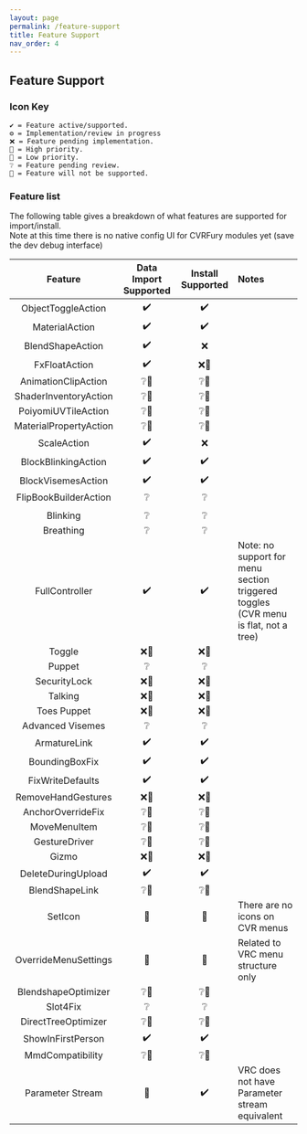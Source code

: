 ```yaml
---
layout: page
permalink: /feature-support
title: Feature Support
nav_order: 4
---
```


## Feature Support

### Icon Key

```text
✔️ = Feature active/supported.
⚙️ = Implementation/review in progress
❌ = Feature pending implementation.
🔼 = High priority.
🔽 = Low priority.
❔ = Feature pending review.
🚫 = Feature will not be supported.
```

### Feature list

The following table gives a breakdown of what features are supported for import/install.\
Note at this time there is no native config UI for CVRFury modules yet (save the dev debug interface)

|        Feature         | Data Import Supported | Install Supported | Notes                                                                              |
| :--------------------: | :-------------------: | :---------------: | :--------------------------------------------------------------------------------- |
|   ObjectToggleAction   |         ✔️          |       ✔️        |                                                                                    |
|     MaterialAction     |         ✔️          |       ✔️        |                                                                                    |
|    BlendShapeAction    |         ✔️          |        ❌         |                                                                                    |
|     FxFloatAction      |         ✔️          |       ❌🔽       |                                                                                    |
|  AnimationClipAction   |         ❔🔽         |       ❔🔽       |                                                                                    |
| ShaderInventoryAction  |         ❔🔽         |       ❔🔽       |                                                                                    |
|  PoiyomiUVTileAction   |         ❔🔽         |       ❔🔽       |                                                                                    |
| MaterialPropertyAction |         ❔🔽         |       ❔🔽       |                                                                                    |
|      ScaleAction       |         ✔️          |        ❌         |                                                                                    |
|  BlockBlinkingAction   |         ✔️          |       ✔️        |                                                                                    |
|   BlockVisemesAction   |         ✔️          |       ✔️        |                                                                                    |
| FlipBookBuilderAction  |          ❔           |        ❔         |                                                                                    |
|                        |                       |                   |                                                                                    |
|        Blinking        |          ❔           |        ❔         |                                                                                    |
|       Breathing        |          ❔           |        ❔         |                                                                                    |
|     FullController     |         ✔️          |       ✔️        | Note: no support for menu section triggered toggles (CVR menu is flat, not a tree) |
|         Toggle         |         ❌🔽         |       ❌🔽       |                                                                                    |
|         Puppet         |          ❔           |        ❔         |                                                                                    |
|      SecurityLock      |         ❌🔽         |       ❌🔽       |                                                                                    |
|        Talking         |         ❌🔽         |       ❌🔽       |                                                                                    |
|      Toes Puppet       |         ❌🔽         |       ❌🔽       |                                                                                    |
|    Advanced Visemes    |          ❔           |        ❔         |                                                                                    |
|      ArmatureLink      |         ✔️          |       ✔️        |                                                                                    |
|     BoundingBoxFix     |         ✔️         |       ✔️       |                                                                                    |
|    FixWriteDefaults    |         ✔️        |       ✔️      |                                                                                    |
|   RemoveHandGestures   |         ❌🔽         |       ❌🔽       |                                                                                    |
|   AnchorOverrideFix    |         ❔🔽         |       ❔🔽       |                                                                                    |
|      MoveMenuItem      |         ❔🔽         |       ❔🔽       |                                                                                    |
|     GestureDriver      |         ❔🔽         |       ❔🔽       |                                                                                    |
|         Gizmo          |         ❌🔽         |       ❌🔽       |                                                                                    |
|   DeleteDuringUpload   |         ✔️          |       ✔️        |                                                                                    |
|     BlendShapeLink     |         ❔🔽         |       ❔🔽       |                                                                                    |
|        SetIcon         |          🚫          |        🚫        | There are no icons on CVR menus                                                    |
|  OverrideMenuSettings  |          🚫          |        🚫        | Related to VRC menu structure only                                                 |
|  BlendshapeOptimizer   |         ❔🔽         |       ❔🔽       |                                                                                    |
|        Slot4Fix        |          ❔           |        ❔         |                                                                                    |
|  DirectTreeOptimizer   |         ❔🔽         |       ❔🔽       |                                                                                    |
|   ShowInFirstPerson    |         ✔️          |       ✔️        |                                                                                    |
|    MmdCompatibility    |         ❔🔽         |       ❔🔽       |                                                                                    |
|    Parameter Stream    |          🚫          |       ✔️        | VRC does not have Parameter stream equivalent                                      |
